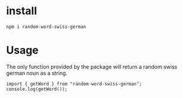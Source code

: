 # install
`npm i random-word-swiss-german`

# Usage
The only function provided by the package will return a random swiss german noun as a string.
```
import { getWord } from "random-word-swiss-german";
console.log(getWord());
```